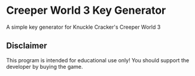 # Creeper World 3 Key Generator
A simple key generator for Knuckle Cracker's Creeper World 3

## Disclaimer
This program is intended for educational use only! You should support the developer by buying the game.